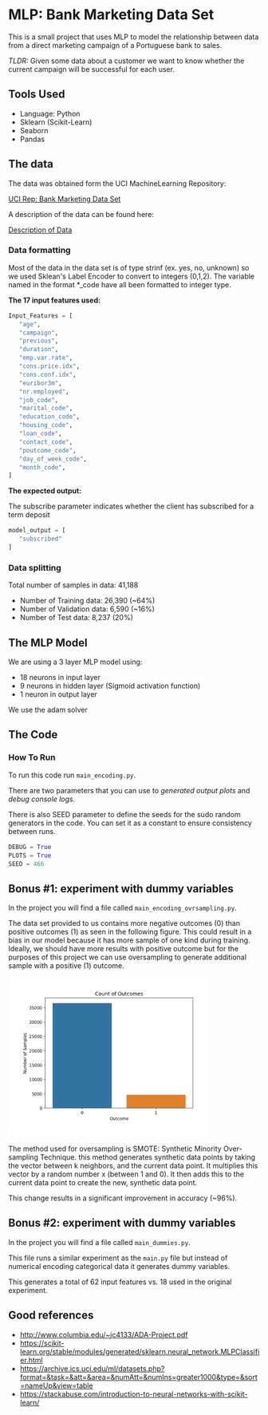 # MLP: Bank Marketing Data Set
This is a small project that uses MLP to model the relationship between data from a direct marketing campaign
of a Portuguese bank to sales.

*TLDR:* Given some data about a customer we want to know whether the current campaign will be successful for each user.

## Tools Used
* Language: Python
* Sklearn (Scikit-Learn)
* Seaborn
* Pandas

## The data

The data was obtained form the UCI MachineLearning Repository:

[UCI Rep: Bank Marketing Data Set](https://archive.ics.uci.edu/ml/datasets/bank+marketing)
 
 A description of the data can be found here:
 
 [Description of Data](https://www2.1010data.com/documentationcenter/beta/Tutorials/MachineLearningExamples/BankMarketingDataSet.html)
 
 
 ### Data formatting
 
 Most of the data in the data set is of type strinf (ex. yes, no, unknown) so we used Sklean's Label Encoder to convert
 to integers (0,1,2). The variable named in the format *_code have all been formatted to integer type.
 
 **The 17 input features used:**
 
 ```python
Input_Features = [
    "age",
    "campaign",
    "previous",
    "duration",
    "emp.var.rate",
    "cons.price.idx",
    "cons.conf.idx",
    "euribor3m",
    "nr.employed",
    "job_code",
    "marital_code",
    "education_code",
    "housing_code",
    "loan_code",
    "contact_code",
    "poutcome_code",
    "day_of_week_code",
    "month_code",
]
```

 **The expected output:**
 
The subscribe parameter indicates whether the client has subscribed for a term deposit
 ```python
model_output = [
    "subscribed"
]
```

### Data splitting
Total number of samples in data: 41,188
* Number of Training data: 26,390 (~64%)
* Number of Validation data: 6,590 (~16%)
* Number of Test data: 8,237 (20%)

## The MLP Model
We are using a 3 layer MLP model using:
* 18 neurons in input layer
* 9 neurons in hidden layer (Sigmoid activation function)
* 1 neuron in output layer

We use the adam solver 

## The Code

### How To Run
To run this code run `main_encoding.py`.

There are two parameters that you can use to *generated output plots* and *debug console logs*.

There is also SEED parameter to define the seeds for the sudo random generators in the code. You can set it as a 
constant to ensure consistency between runs.
 ```python
DEBUG = True
PLOTS = True
SEED = 466
```
## Bonus #1: experiment with dummy variables

In the project you will find a file called `main_encoding_ovrsampling.py`.

The data set provided to us contains more negative outcomes (0) than positive outcomes (1) as seen in the following figure.
This could result in a bias in our model because it has more sample of one kind during training. Ideally, we should have 
more results with positive outcome but for the purposes of this project we can use oversampling to generate additional sample 
with a positive (1) outcome.

<img src="/output/wth_encoding_ovrsampling/Count_Outcomes_orig.png" width="400px">

The method used for oversampling is SMOTE: Synthetic Minority Over-sampling Technique. this method generates synthetic 
data points by taking the vector between k neighbors, and the current data point. It multiplies this vector by a random 
number x (between 1 and 0). It then adds this to the current data point to create the new, synthetic data point.

This change results in a significant improvement in accuracy (~96%).

## Bonus #2: experiment with dummy variables

In the project you will find a file called `main_dummies.py`.

This file runs a similar experiment as the `main.py` file but instead of numerical encoding categorical data it generates
dummy variables.

This generates a total of 62 input features vs. 18 used in the original experiment.




## Good references
* <http://www.columbia.edu/~jc4133/ADA-Project.pdf>
* <https://scikit-learn.org/stable/modules/generated/sklearn.neural_network.MLPClassifier.html>
* <https://archive.ics.uci.edu/ml/datasets.php?format=&task=&att=&area=&numAtt=&numIns=greater1000&type=&sort=nameUp&view=table>
* <https://stackabuse.com/introduction-to-neural-networks-with-scikit-learn/>
